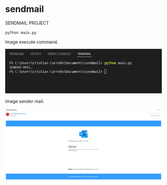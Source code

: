 # sendmail

SENDMAIL PROJECT

```shell
python main.py
```

Image execute command.

![01](docs/img/01.PNG)

Image sender mail.

![02](docs/img/02.PNG)